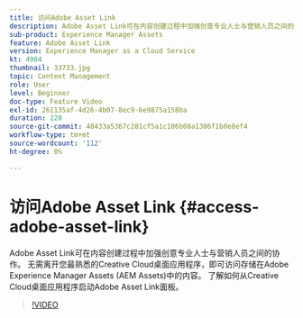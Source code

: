 ```yaml
---
title: 访问Adobe Asset Link
description: Adobe Asset Link可在内容创建过程中加强创意专业人士与营销人员之间的协作。 无需离开您最熟悉的Creative Cloud桌面应用程序，即可访问存储在Adobe Experience Manager Assets (AEM Assets)中的内容。 了解如何从Creative Cloud桌面应用程序启动Adobe Asset Link面板。
sub-product: Experience Manager Assets
feature: Adobe Asset Link
version: Experience Manager as a Cloud Service
kt: 4904
thumbnail: 33733.jpg
topic: Content Management
role: User
level: Beginner
doc-type: Feature Video
exl-id: 261135af-4d26-4b07-8ec9-6e9875a158ba
duration: 220
source-git-commit: 48433a5367c281cf5a1c106b08a1306f1b0e8ef4
workflow-type: tm+mt
source-wordcount: '112'
ht-degree: 0%

---
```


# 访问Adobe Asset Link {#access-adobe-asset-link}

Adobe Asset Link可在内容创建过程中加强创意专业人士与营销人员之间的协作。 无需离开您最熟悉的Creative Cloud桌面应用程序，即可访问存储在Adobe Experience Manager Assets (AEM Assets)中的内容。 了解如何从Creative Cloud桌面应用程序启动Adobe Asset Link面板。

>[!VIDEO](https://video.tv.adobe.com/v/33733?quality=12&learn=on)
